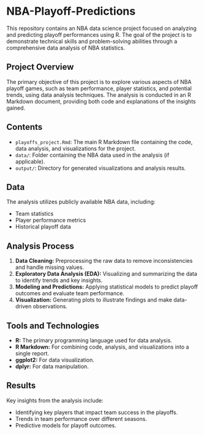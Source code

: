 # NBA-Playoff-Predictions

This repository contains an NBA data science project focused on analyzing and predicting playoff performances using R. The goal of the project is to demonstrate technical skills and problem-solving abilities through a comprehensive data analysis of NBA statistics.

## Project Overview

The primary objective of this project is to explore various aspects of NBA playoff games, such as team performance, player statistics, and potential trends, using data analysis techniques. The analysis is conducted in an R Markdown document, providing both code and explanations of the insights gained.

## Contents

- `playoffs_project.Rmd`: The main R Markdown file containing the code, data analysis, and visualizations for the project.
- `data/`: Folder containing the NBA data used in the analysis (if applicable).
- `output/`: Directory for generated visualizations and analysis results.

## Data

The analysis utilizes publicly available NBA data, including:
- Team statistics
- Player performance metrics
- Historical playoff data

## Analysis Process

1. **Data Cleaning:** Preprocessing the raw data to remove inconsistencies and handle missing values.
2. **Exploratory Data Analysis (EDA):** Visualizing and summarizing the data to identify trends and key insights.
3. **Modeling and Predictions:** Applying statistical models to predict playoff outcomes and evaluate team performance.
4. **Visualization:** Generating plots to illustrate findings and make data-driven observations.

## Tools and Technologies

- **R:** The primary programming language used for data analysis.
- **R Markdown:** For combining code, analysis, and visualizations into a single report.
- **ggplot2:** For data visualization.
- **dplyr:** For data manipulation.

## Results

Key insights from the analysis include:
- Identifying key players that impact team success in the playoffs.
- Trends in team performance over different seasons.
- Predictive models for playoff outcomes.

